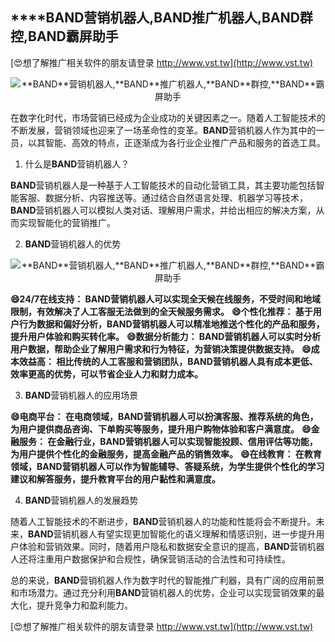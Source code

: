 ## ****BAND**营销机器人,**BAND**推广机器人,**BAND**群控,**BAND**霸屏助手**

[😍想了解推广相关软件的朋友请登录 http://www.vst.tw](http://www.vst.tw)

 <center><img src="https://vst.tw/MP4/tuiguang/png/8.png" alt="**BAND**营销机器人,**BAND**推广机器人,**BAND**群控,**BAND**霸屏助手"></center>

在数字化时代，市场营销已经成为企业成功的关键因素之一。随着人工智能技术的不断发展，营销领域也迎来了一场革命性的变革。**BAND**营销机器人作为其中的一员，以其智能、高效的特点，正逐渐成为各行业企业推广产品和服务的首选工具。

1. 什么是**BAND**营销机器人？

**BAND**营销机器人是一种基于人工智能技术的自动化营销工具，其主要功能包括智能客服、数据分析、内容推送等。通过结合自然语言处理、机器学习等技术，**BAND**营销机器人可以模拟人类对话、理解用户需求，并给出相应的解决方案，从而实现智能化的营销推广。

2. **BAND**营销机器人的优势

 <center><img src="https://vst.tw/MP4/tuiguang/png/4.png" alt="**BAND**营销机器人,**BAND**推广机器人,**BAND**群控,**BAND**霸屏助手"></center>

**😄24/7在线支持： **BAND**营销机器人可以实现全天候在线服务，不受时间和地域限制，有效解决了人工客服无法做到的全天候服务需求。**
**😄个性化推荐： 基于用户行为数据和偏好分析，**BAND**营销机器人可以精准地推送个性化的产品和服务，提升用户体验和购买转化率。**
**😄数据分析能力： **BAND**营销机器人可以实时分析用户数据，帮助企业了解用户需求和行为特征，为营销决策提供数据支持。**
**😄成本效益高： 相比传统的人工客服和营销团队，**BAND**营销机器人具有成本更低、效率更高的优势，可以节省企业人力和财力成本。**

3. **BAND**营销机器人的应用场景

**😄电商平台： 在电商领域，**BAND**营销机器人可以扮演客服、推荐系统的角色，为用户提供商品咨询、下单购买等服务，提升用户购物体验和客户满意度。**
**😄金融服务： 在金融行业，**BAND**营销机器人可以实现智能投顾、信用评估等功能，为用户提供个性化的金融服务，提高金融产品的销售效率。**
**😄在线教育： 在教育领域，**BAND**营销机器人可以作为智能辅导、答疑系统，为学生提供个性化的学习建议和解答服务，提升教育平台的用户黏性和满意度。**

4. **BAND**营销机器人的发展趋势

随着人工智能技术的不断进步，**BAND**营销机器人的功能和性能将会不断提升。未来，**BAND**营销机器人有望实现更加智能化的语义理解和情感识别，进一步提升用户体验和营销效果。同时，随着用户隐私和数据安全意识的提高，**BAND**营销机器人还将注重用户数据保护和合规性，确保营销活动的合法性和可持续性。

总的来说，**BAND**营销机器人作为数字时代的智能推广利器，具有广阔的应用前景和市场潜力。通过充分利用**BAND**营销机器人的优势，企业可以实现营销效果的最大化，提升竞争力和盈利能力。

[😍想了解推广相关软件的朋友请登录 http://www.vst.tw](http://www.vst.tw)



